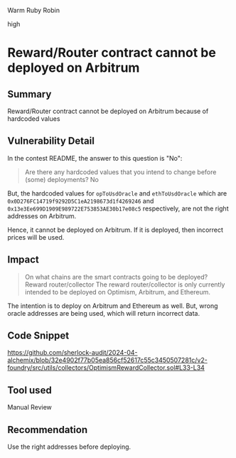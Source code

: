 Warm Ruby Robin

high

# Reward/Router contract cannot be deployed on Arbitrum

## Summary
Reward/Router contract cannot be deployed on Arbitrum because of hardcoded values

## Vulnerability Detail
In the contest README, the answer to this question is "No":

> Are there any hardcoded values that you intend to change before (some) deployments?
No

But, the hardcoded values for `opToUsdOracle` and `ethToUsdOracle` which are `0x0D276FC14719f9292D5C1eA2198673d1f4269246` and `0x13e3Ee699D1909E989722E753853AE30b17e08c5` respectively, are not the right addresses on Arbitrum. 

Hence, it cannot be deployed on Arbitrum. If it is deployed, then incorrect prices will be used.

## Impact
>On what chains are the smart contracts going to be deployed?
Reward router/collector
The reward router/collector is only currently intended to be deployed on Optimism, Arbitrum, and Ethereum.

The intention is to deploy on Arbitrum and Ethereum as well. But, wrong oracle addresses are being used, which will return incorrect data.

## Code Snippet
https://github.com/sherlock-audit/2024-04-alchemix/blob/32e4902f77b05ea856cf52617c55c3450507281c/v2-foundry/src/utils/collectors/OptimismRewardCollector.sol#L33-L34

## Tool used

Manual Review

## Recommendation
Use the right addresses before deploying.
